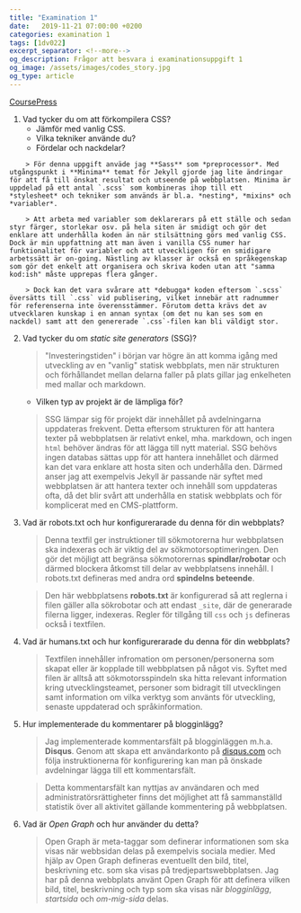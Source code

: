 ```yaml
---
title: "Examination 1"
date:   2019-11-21 07:00:00 +0200
categories: examination 1
tags: [1dv022]
excerpt_separator: <!--more-->
og_description: Frågor att besvara i examinationsuppgift 1
og_image: /assets/images/codes_story.jpg
og_type: article
---
```


[CoursePress](http://coursepress.lnu.se/kurs/klientbaserad-webbprogrammering/examination/exam-assignment-1/ "Länk till uppgiftsbeskrivning")

1. Vad tycker du om att förkompilera CSS?
    * Jämför med vanlig CSS.
    * Vilka tekniker använde du?
    * Fördelar och nackdelar?  
<!--more-->
        > För denna uppgift anväde jag **Sass** som *preprocessor*. Med utgångspunkt i **Minima** temat för Jekyll gjorde jag lite ändringar för att få till önskat resultat och utseende på webbplatsen. Minima är uppdelad på ett antal `.scss` som kombineras ihop till ett *stylesheet* och tekniker som används är bl.a. *nesting*, *mixins* och *variabler*. 

        > Att arbeta med variabler som deklarerars på ett ställe och sedan styr färger, storlekar osv. på hela siten är smidigt och gör det enklare att underhålla koden än när stilsättning görs med vanlig CSS. Dock är min uppfattning att man även i vanilla CSS numer har funktionalitet för variabler och att utveckligen för en smidigare arbetssätt är on-going. Nästling av klasser är också en språkegenskap som gör det enkelt att organisera och skriva koden utan att "samma kod:ish" måste upprepas flera gånger. 

        > Dock kan det vara svårare att *debugga* koden eftersom `.scss` översätts till `.css` vid publisering, vilket innebär att radnummer för referenserna inte överensstämmer. Förutom detta krävs det av utvecklaren kunskap i en annan syntax (om det nu kan ses som en nackdel) samt att den genererade `.css`-filen kan bli väldigt stor. 
    
2. Vad tycker du om *static site generators* (SSG)?
    > "Investeringstiden" i början var högre än att komma igång med utveckling av en "vanlig" statisk webbplats, men när strukturen och förhållandet mellan delarna faller på plats gillar jag enkelheten med mallar och markdown.
    
    * Vilken typ av projekt är de lämpliga för?
    > SSG lämpar sig för projekt där innehållet på avdelningarna uppdateras frekvent. Detta eftersom strukturen för att hantera texter på webbplatsen är relativt enkel, mha. markdown, och ingen `html` behöver ändras för att lägga till nytt material.
    > SSG behövs ingen databas sättas upp för att hantera innehållet och därmed kan det vara enklare att hosta siten och underhålla den.
    > Därmed anser jag att exempelvis Jekyll är passande när syftet med webbplatsen är att hantera texter och innehåll som uppdateras ofta, då det blir svårt att underhålla en statisk webbplats och för komplicerat med en CMS-plattform.

3. Vad är robots.txt och hur konfigurerarade du denna för din webbplats?
    > Denna textfil ger instruktioner till sökmotorerna hur webbplatsen ska indexeras och är viktig del av sökmotorsoptimeringen. Den gör det möjligt att begränsa sökmotorernas **spindlar/robotar** och därmed blockera åtkomst till delar av webbplatsens innehåll. I robots.txt defineras med andra ord **spindelns beteende**.

    > Den här webbplatsens **robots.txt** är konfigurerad så att reglerna i filen gäller alla sökrobotar och att endast `_site`, där de generarade filerna ligger, indexeras. Regler för tillgång till `css` och `js` defineras också i textfilen.

4. Vad är humans.txt och hur konfigurerarade du denna för din webbplats?
    > Textfilen innehåller infromation om personen/personerna som skapat eller är kopplade till webbplatsen på något vis. Syftet med filen är alltså att sökmotorsspindeln ska hitta relevant information kring utvecklingsteamet, personer som bidragit till utvecklingen samt information om vilka verktyg som använts för utveckling, senaste uppdaterad och språkinformation.

5. Hur implementerade du kommentarer på blogginlägg?
    > Jag implementerade kommentarsfält på blogginläggen m.h.a. **Disqus**. Genom att skapa ett användarkonto på [disqus.com](https://www.disqus.com) och följa instruktionerna för konfigurering kan man på önskade avdelningar lägga till ett kommentarsfält. 

    > Detta kommentarsfält kan nyttjas av användaren och med administratörsrättigheter finns det möjlighet att få sammanställd statistik över all aktivitet gällande kommentering på webbplatsen. 

6. Vad är *Open Graph* och hur använder du detta?
    > Open Graph är meta-taggar som definerar informationen som ska visas när webbsidan delas på exempelvis sociala medier. Med hjälp av Open Graph defineras eventuellt den bild, titel, beskrivning etc. som ska visas på tredjepartswebbplatsen. 
    > Jag har på denna webbplats använt Open Graph för att definera vilken bild, titel, beskrivning och typ som ska visas när *blogginlägg*, *startsida* och *om-mig-sida* delas.

